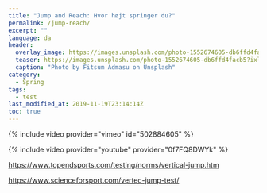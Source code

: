 ```yaml
---
title: "Jump and Reach: Hvor højt springer du?"
permalink: /jump-reach/
excerpt: ""
language: da
header:
  overlay_image: https://images.unsplash.com/photo-1552674605-db6ffd4facb5?ixlib=rb-1.2.1&ixid=eyJhcHBfaWQiOjEyMDd9&auto=format&fit=crop&w=2100&q=80
  teaser: https://images.unsplash.com/photo-1552674605-db6ffd4facb5?ixlib=rb-1.2.1&ixid=eyJhcHBfaWQiOjEyMDd9&auto=format&fit=crop&w=400&q=80
  caption: "Photo by Fitsum Admasu on Unsplash"
category:
  - Spring
tags:
  - test
last_modified_at: 2019-11-19T23:14:14Z
toc: true
---
```


{% include video provider="vimeo" id="502884605" %}


{% include video provider="youtube" provider="0f7FQ8DWYk" %}


https://www.topendsports.com/testing/norms/vertical-jump.htm

https://www.scienceforsport.com/vertec-jump-test/
